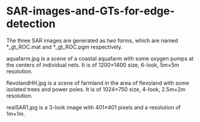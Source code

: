 # SAR-images-and-GTs-for-edge-detection

The three SAR images are generated as two forms, which are named *_gt_ROC.mat and *_gt_ROC.pgm respectively.

aquafarm.jpg is a scene of a coastal aquafarm with some oxygen pumps at the centers of individual nets.
It is of 1200×1400 size, 6-look, 5m×5m resolution.

flevolandHH.jpg is a scene of farmland in the area of flevoland with some isolated trees and power poles.
It is of 1024×750 size, 4-look, 2.5m×2m resolution.

realSAR1.jpg is a 3-look image with 401×401 pixels and a resolution of 1m×1m.
